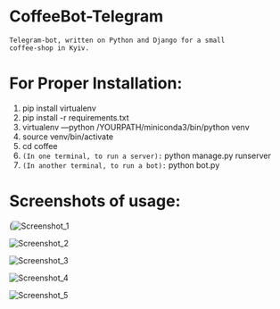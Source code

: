 # CoffeeBot-Telegram
<code>Telegram-bot, written on Python and Django for a small coffee-shop in Kyiv.</code>

# For Proper Installation:
1. pip install virtualenv
2. pip install -r requirements.txt
3. virtualenv —python /YOURPATH/miniconda3/bin/python venv
4. source venv/bin/activate
5. cd coffee
6. <code>(In one terminal, to run a server):</code> python manage.py runserver
7. <code>(In another terminal, to run a bot):</code> python bot.py

# Screenshots of usage:

(![Screenshot_1](https://github.com/leagerxd/CoffeeBot-Telegram/assets/89913477/f390de8d-a20c-4591-8ef1-93d13d0bdef5)

![Screenshot_2](https://github.com/leagerxd/CoffeeBot-Telegram/assets/89913477/6932ffbb-54af-4393-9776-595e01f76ae3)

![Screenshot_3](https://github.com/leagerxd/CoffeeBot-Telegram/assets/89913477/e1f4cabb-35ea-41fc-a31b-215addd67c26)

![Screenshot_4](https://github.com/leagerxd/CoffeeBot-Telegram/assets/89913477/bceddd52-4623-4938-a435-1aaa8fd0c059)

![Screenshot_5](https://github.com/leagerxd/CoffeeBot-Telegram/assets/89913477/cf963b6d-c2e1-4b25-84b5-466ee86a4dd7)
